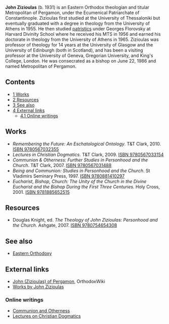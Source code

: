 **John Zizioulas** (b. 1931) is an Eastern Orthodox theologian and
titular Metropolitan of Pergamon, under the Ecumenical Patriarchate
of Constantinople. Zizioulas first studied at the University of
Thessaloniki but eventually graduated with a degree in theology
from the University of Athens in 1955. He then studied
[patristics](index.php?title=Patristics&action=edit&redlink=1 "Patristics (page does not exist)")
under Georges Florovsky at Harvard Divinity School where he
received his MTS in 1956 and earned his doctorate in theology from
the University of Athens in 1965. Zizioulas was professor of
theology for 14 years at the University of Glasgow and the
University of Edinburgh (both in Scotland), and has been a visiting
professor at the University of Geneva, Gregorian University, and
King's College, London. He was consecrated as a bishop on June 22,
1986 and named Metropolitan of Pergamon.

## Contents

-   [1 Works](#Works)
-   [2 Resources](#Resources)
-   [3 See also](#See_also)
-   [4 External links](#External_links)
    -   [4.1 Online writings](#Online_writings)


## Works

-   *Remembering the Future: An Eschatological Ontology*. T&T
    Clark, 2010.
    [ISBN 9780567032355](http://www.theopedia.com/Special:BookSources/9780567032355)
-   *Lectures in Christian Dogmatics*. T&T Clark, 2009.
    [ISBN 9780567033154](http://www.theopedia.com/Special:BookSources/9780567033154)
-   *Communion & Otherness: Further Studies in Personhood and the Church*.
    T&T Clark, 2007.
    [ISBN 9780567031488](http://www.theopedia.com/Special:BookSources/9780567031488)
-   *Being and Communion: Studies in Personhood and the Church*. St
    Vladimirs Seminary Press, 1997.
    [ISBN 9780881410297](http://www.theopedia.com/Special:BookSources/9780881410297)
-   *Eucharist, Bishop, Church: The Unity of the Church in the Divine Eucharist and the Bishop During the First Three Centuries*.
    Holy Cross, 2001.
    [ISBN 9781885652515](http://www.theopedia.com/Special:BookSources/9781885652515)

## Resources

-   Douglas Knight, ed.
    *The Theology of John Zizioulas: Personhood and the Church*.
    Ashgate, 2007.
    [ISBN 9780754654308](http://www.theopedia.com/Special:BookSources/9780754654308)

## See also

-   [Eastern Orthodoxy](Eastern_Orthodoxy "Eastern Orthodoxy")

## External links

-   [John (Zizioulas) of Pergamon](http://orthodoxwiki.org/John_(Zizioulas)_of_Pergamon),
    OrthodoxWiki
-   [Works by John Zizioulas](http://www.google.com/notebook/public/12711690312044536402/BDQpBQwoQsNvyxpsi)

### Online writings

-   [Communion and Otherness](http://incommunion.org/articles/older-issues/communion-and-otherness)
-   [Lectures on Christian Dogmatics](http://www.oodegr.com/english/dogmatiki1/perieh.htm)




